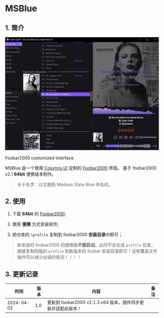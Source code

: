 # MSBlue

## 1. 简介

![](/imgs/UI1.png)

Foobar2000 customized interface

MSBlue 是一个使用 [Columns UI](https://github.com/reupen/columns_ui) 定制的 [Foobar2000](https://www.foobar2000.org/download) 界面。
基于 foobar2000 v2.1 **64bit** 便携版本制作。

> 关于名字：以主题色 Medium Slate Blue 命名的。

## 2. 使用

1. 下载 **64bit** 的 [Foobar2000](https://www.foobar2000.org/download);

2. 使用 **便携** 方式安装软件;

3. 把仓库的 `\profile` 复制到 foobar2000 **安装目录**中即可；

> 新安装的 foobar2000 的便携版**不要启动**，此时不会生成 `profile` 目录，直接复制旧版的 `profile` 到新版本的 foobar 安装目录即可！没有覆盖文件操作可以减少出错的情况！！！！

## 3. 更新记录

| 时间       |  版本   | 内容                                                          | 备注 |
| ---------- | --- | ------------------------------------------------------------- | ---- |
| 2024-04-02 | 1.0    | 更新到 foobar2000 v2.1.3 x64 版本，插件同步更新并适配此版本！ |      |